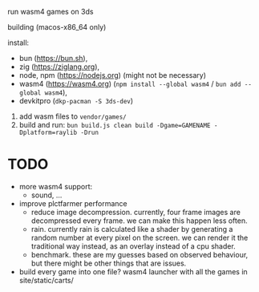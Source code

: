 run wasm4 games on 3ds

building (macos-x86_64 only)

install:
- bun (https://bun.sh),
- zig (https://ziglang.org),
- node, npm (https://nodejs.org) (might not be necessary)
- wasm4 (https://wasm4.org) (`npm install --global wasm4` / `bun add --global wasm4`),
- devkitpro (`dkp-pacman -S 3ds-dev`)

1. add wasm files to `vendor/games/`
2. build and run: `bun build.js clean build -Dgame=GAMENAME -Dplatform=raylib -Drun`

# TODO

- more wasm4 support:
  - sound, ...
- improve plctfarmer performance
  - reduce image decompression. currently, four frame images are decompressed every frame.
    we can make this happen less often.
  - rain. currently rain is calculated like a shader by generating a random number at every pixel
    on the screen. we can render it the traditional way instead, as an overlay instead of a cpu shader.
  - benchmark. these are my guesses based on observed behaviour, but there might be other things
    that are issues.
- build every game into one file? wasm4 launcher with all the games in site/static/carts/
